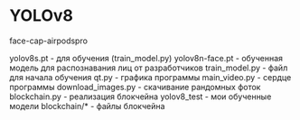 # YOLOv8
face-cap-airpodspro

yolov8s.pt - для обучения (train_model.py)
yolov8n-face.pt - обученная модель для распознавания лиц от разработчиков
train_model.py - файл для начала обучения 
qt.py - графика программы
main_video.py - сердце программы
download_images.py - скачивание рандомных фоток
blockchain.py - реализация блокчейна
yolov8_test - мои обученные модели
blockchain/* - файлы блокчейна